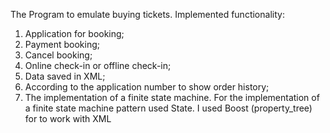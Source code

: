 The Program to emulate buying tickets. Implemented functionality:
1) Application for booking;
2) Payment booking;
3) Cancel booking;
4) Online check-in or offline check-in;
5) Data saved in XML;
6) According to the application number to show order history;
7) The implementation of a finite state machine.
For the implementation of a finite state machine pattern used State. I used Boost (property_tree) for to work with XML
